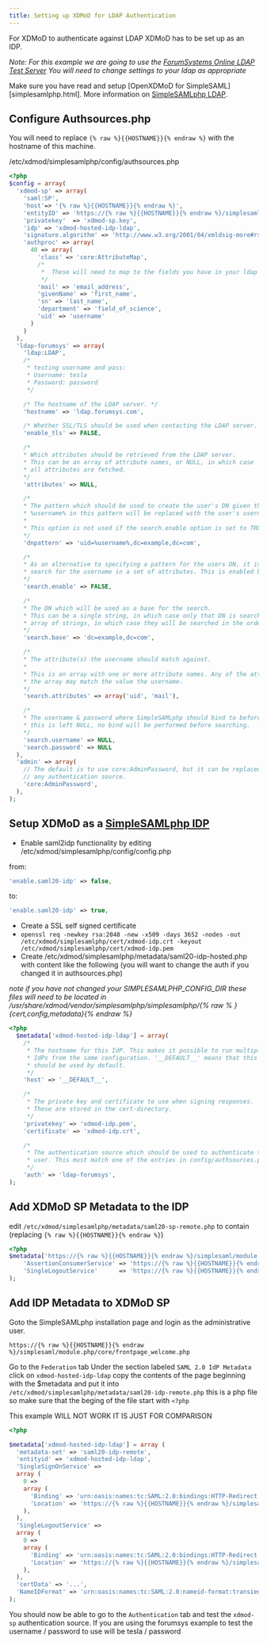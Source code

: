 ```yaml
---
title: Setting up XDMoD for LDAP Authentication
---
```


For XDMoD to authenticate against LDAP XDMoD has to be set up as an IDP.

*Note: For this example we are going to use the [ForumSystems Online LDAP Test Server][forumsys-ldap] You will need to change settings to your ldap as appropriate*

Make sure you have read and setup [OpenXDMoD for SimpleSAML][simplesamlphp.html].
More information on [SimpleSAMLphp LDAP][ssp-ldap].


## Configure Authsources.php

You will need to replace `{% raw %}{{HOSTNAME}}{% endraw %}` with the hostname of this machine.

/etc/xdmod/simplesamlphp/config/authsources.php

```php
<?php
$config = array(
  'xdmod-sp' => array(
    'saml:SP',
    'host'=> '{% raw %}{{HOSTNAME}}{% endraw %}',
    'entityID' => 'https://{% raw %}{{HOSTNAME}}{% endraw %}/simplesaml/module.php/saml/sp/metadata.php/xdmod-sp',
    'privatekey'  => 'xdmod-sp.key',
    'idp' => 'xdmod-hosted-idp-ldap',
    'signature.algorithm' => 'http://www.w3.org/2001/04/xmldsig-more#rsa-sha256',
    'authproc' => array(
      40 => array(
        'class' => 'core:AttributeMap',
        /*
         *  These will need to map to the fields you have in your ldap
         */
        'mail' => 'email_address',
        'givenName' => 'first_name',
        'sn' => 'last_name',
        'department' => 'field_of_science',
        'uid' => 'username'
      )
    )
  ),
  'ldap-forumsys' => array(
    'ldap:LDAP',
    /*
     * testing username and pass:
     * Username: tesla
     * Password: password
     */

    /* The hostname of the LDAP server. */
    'hostname' => 'ldap.forumsys.com',

    /* Whether SSL/TLS should be used when contacting the LDAP server. */
    'enable_tls' => FALSE,

    /*
    * Which attributes should be retrieved from the LDAP server.
    * This can be an array of attribute names, or NULL, in which case
    * all attributes are fetched.
    */
    'attributes' => NULL,

    /*
    * The pattern which should be used to create the user's DN given the username.
    * %username% in this pattern will be replaced with the user's username.
    *
    * This option is not used if the search.enable option is set to TRUE.
    */
    'dnpattern' => 'uid=%username%,dc=example,dc=com',

    /*
    * As an alternative to specifying a pattern for the users DN, it is possible to
    * search for the username in a set of attributes. This is enabled by this option.
    */
    'search.enable' => FALSE,

    /*
    * The DN which will be used as a base for the search.
    * This can be a single string, in which case only that DN is searched, or an
    * array of strings, in which case they will be searched in the order given.
    */
    'search.base' => 'dc=example,dc=com',

    /*
    * The attribute(s) the username should match against.
    *
    * This is an array with one or more attribute names. Any of the attributes in
    * the array may match the value the username.
    */
    'search.attributes' => array('uid', 'mail'),

    /*
    * The username & password where SimpleSAMLphp should bind to before searching. If
    * this is left NULL, no bind will be performed before searching.
    */
    'search.username' => NULL,
    'search.password' => NULL
  ),
  'admin' => array(
    // The default is to use core:AdminPassword, but it can be replaced with
    // any authentication source.
    'core:AdminPassword',
  ),
);
```

## Setup XDMoD as a [SimpleSAMLphp IDP][ssp-idp]

*  Enable saml2idp functionality by editing /etc/xdmod/simplesamlphp/config/config.php

from:

```php
'enable.saml20-idp' => false,
```

to:

```php
'enable.saml20-idp' => true,
```

*  Create a SSL self signed certificate
  *  `openssl req -newkey rsa:2048 -new -x509 -days 3652 -nodes -out /etc/xdmod/simplesamlphp/cert/xdmod-idp.crt -keyout /etc/xdmod/simplesamlphp/cert/xdmod-idp.pem`
*  Create /etc/xdmod/simplesamlphp/metadata/saml20-idp-hosted.php with content like the following (you will want to change the auth if you changed it in authsources.php)

*note if you have not changed your SIMPLESAMLPHP_CONFIG_DIR these files will need to be located in /usr/share/xdmod/vendor/simplesamlphp/simplesamlphp/{% raw % }{cert,config,metadata}{% endraw %}*

```php
<?php
  $metadata['xdmod-hosted-idp-ldap'] = array(
    /*
     * The hostname for this IdP. This makes it possible to run multiple
     * IdPs from the same configuration. '__DEFAULT__' means that this one
     * should be used by default.
     */
    'host' => '__DEFAULT__',

    /*
     * The private key and certificate to use when signing responses.
     * These are stored in the cert-directory.
     */
    'privatekey' => 'xdmod-idp.pem',
    'certificate' => 'xdmod-idp.crt',

    /*
     * The authentication source which should be used to authenticate the
     * user. This must match one of the entries in config/authsources.php.
     */
    'auth' => 'ldap-forumsys',
);
```

## Add XDMoD SP Metadata to the IDP

edit `/etc/xdmod/simplesamlphp/metadata/saml20-sp-remote.php` to contain (replacing `{% raw %}{{HOSTNAME}}{% endraw %}`)

```php
<?php
$metadata['https://{% raw %}{{HOSTNAME}}{% endraw %}/simplesaml/module.php/saml/sp/metadata.php/xdmod-sp'] = array(
    'AssertionConsumerService' => 'https://{% raw %}{{HOSTNAME}}{% endraw %}/simplesaml/module.php/saml/sp/saml2-acs.php/xdmod-sp',
    'SingleLogoutService'      => 'https://{% raw %}{{HOSTNAME}}{% endraw %}/simplesaml/module.php/saml/sp/saml2-logout.php/xdmod-sp',
);
```

## Add IDP Metadata to XDMoD SP

Goto the SimpleSAMLphp installation page and login as the administrative user.

`https://{% raw %}{{HOSTNAME}}{% endraw %}/simplesaml/module.php/core/frontpage_welcome.php`

Go to the `Federation` tab
Under the section labeled `SAML 2.0 IdP Metadata`
click on `xdmod-hosted-idp-ldap`
copy the contents of the page beginning with the $metadata and put it into `/etc/xdmod/simplesamlphp/metadata/saml20-idp-remote.php` this is a php file so make sure that the beging of the file start with `<?php`

This example WILL NOT WORK IT IS JUST FOR COMPARISON
```php
<?php

$metadata['xdmod-hosted-idp-ldap'] = array (
  'metadata-set' => 'saml20-idp-remote',
  'entityid' => 'xdmod-hosted-idp-ldap',
  'SingleSignOnService' =>
  array (
    0 =>
    array (
      'Binding' => 'urn:oasis:names:tc:SAML:2.0:bindings:HTTP-Redirect',
      'Location' => 'https://{% raw %}{{HOSTNAME}}{% endraw %}/simplesaml/saml2/idp/SSOService.php',
    ),
  ),
  'SingleLogoutService' =>
  array (
    0 =>
    array (
      'Binding' => 'urn:oasis:names:tc:SAML:2.0:bindings:HTTP-Redirect',
      'Location' => 'https://{% raw %}{{HOSTNAME}}{% endraw %}/simplesaml/saml2/idp/SingleLogoutService.php',
    ),
  ),
  'certData' => '...',
  'NameIDFormat' => 'urn:oasis:names:tc:SAML:2.0:nameid-format:transient',
);
```
You should now be able to go to the `Authentication` tab and test the `xdmod-sp` authentication source.
If you are using the forumsys example to test the username / password to use will be tesla / password

[forumsys-ldap]: http://www.forumsys.com/tutorials/integration-how-to/ldap/online-ldap-test-server/
[ssp-idp]: https://simplesamlphp.org/docs/stable/simplesamlphp-idp
[ssp-ldap]: https://simplesamlphp.org/docs/stable/ldap:ldap
